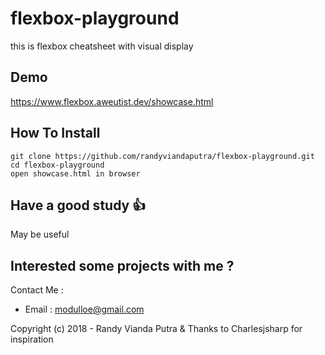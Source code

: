 # flexbox-playground
this is flexbox cheatsheet with visual display

## Demo 
https://www.flexbox.aweutist.dev/showcase.html

## How To Install
```
git clone https://github.com/randyviandaputra/flexbox-playground.git
cd flexbox-playground
open showcase.html in browser
```

## Have a good study :+1:
May be useful

## Interested some projects with me ?
Contact Me :
- Email : modulloe@gmail.com

Copyright (c) 2018 - Randy Vianda Putra & Thanks to Charlesjsharp for inspiration
